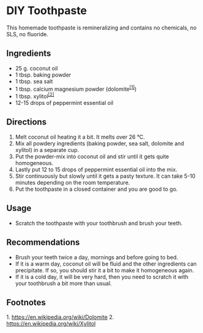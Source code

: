 # DIY Toothpaste

This homemade toothpaste is remineralizing and contains no chemicals, no SLS, no fluoride.

## Ingredients

 - 25 g. coconut oil
 - 1 tbsp. baking powder
 - 1 tbsp. sea salt
 - 1 tbsp. calcium magnesium powder (dolomite<sup>[[1]](dolomite)</sup>)
 - 1 tbsp. xylitol<sup>[[2]](xlytol)</sup>
 - 12-15 drops of peppermint essential oil
 
## Directions

 1. Melt coconut oil heating it a bit. It melts over 26 °C.
 2. Mix all powdery ingredients (baking powder, sea salt, dolomite and xylitol) in a separate cup.
 3. Put the powder-mix into coconut oil and stir until it gets quite homogeneous.
 4. Lastly put 12 to 15 drops of peppermint essential oil into the mix.
 5. Stir continuously but slowly until it gets a pasty texture. It can take 5-10 minutes depending on the room 
temperature.
 6. Put the toothpaste in a closed container and you are good to go.
 
## Usage
 
 - Scratch the toothpaste with your toothbrush and brush your teeth.

## Recommendations

 - Brush your teeth twice a day, mornings and before going to bed.
 - If it is a warm day, coconut oil will be fluid and the other ingredients can precipitate. If so, you should stir it a
bit to make it homogeneous again.
 - If it is a cold day, it will be very hard, then you need to scratch it with your toothbrush a bit more than usual.

## Footnotes
 1.<a name="dolomite"> </a> https://en.wikipedia.org/wiki/Dolomite
 2.<a name="xlytol"> </a> https://en.wikipedia.org/wiki/Xylitol
